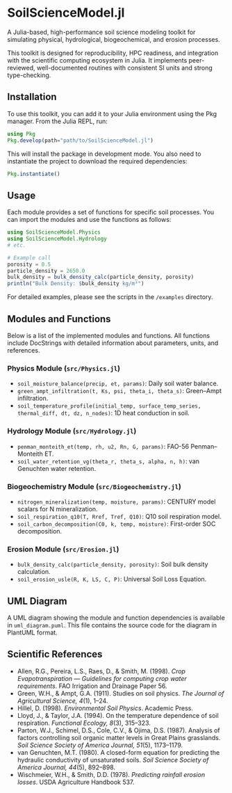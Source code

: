 # SoilScienceModel.jl

A Julia-based, high-performance soil science modeling toolkit for simulating physical, hydrological, biogeochemical, and erosion processes.

This toolkit is designed for reproducibility, HPC readiness, and integration with the scientific computing ecosystem in Julia. It implements peer-reviewed, well-documented routines with consistent SI units and strong type-checking.

## Installation

To use this toolkit, you can add it to your Julia environment using the Pkg manager. From the Julia REPL, run:

```julia
using Pkg
Pkg.develop(path="path/to/SoilScienceModel.jl")
```

This will install the package in development mode. You also need to instantiate the project to download the required dependencies:

```julia
Pkg.instantiate()
```

## Usage

Each module provides a set of functions for specific soil processes. You can import the modules and use the functions as follows:

```julia
using SoilScienceModel.Physics
using SoilScienceModel.Hydrology
# etc.

# Example call
porosity = 0.5
particle_density = 2650.0
bulk_density = bulk_density_calc(particle_density, porosity)
println("Bulk Density: $bulk_density kg/m³")
```

For detailed examples, please see the scripts in the `/examples` directory.

## Modules and Functions

Below is a list of the implemented modules and functions. All functions include DocStrings with detailed information about parameters, units, and references.

### Physics Module (`src/Physics.jl`)
*   `soil_moisture_balance(precip, et, params)`: Daily soil water balance.
*   `green_ampt_infiltration(t, Ks, psi, theta_i, theta_s)`: Green–Ampt infiltration.
*   `soil_temperature_profile(initial_temp, surface_temp_series, thermal_diff, dt, dz, n_nodes)`: 1D heat conduction in soil.

### Hydrology Module (`src/Hydrology.jl`)
*   `penman_monteith_et(temp, rh, u2, Rn, G, params)`: FAO-56 Penman–Monteith ET.
*   `soil_water_retention_vg(theta_r, theta_s, alpha, n, h)`: van Genuchten water retention.

### Biogeochemistry Module (`src/Biogeochemistry.jl`)
*   `nitrogen_mineralization(temp, moisture, params)`: CENTURY model scalars for N mineralization.
*   `soil_respiration_q10(T, Rref, Tref, Q10)`: Q10 soil respiration model.
*   `soil_carbon_decomposition(C0, k, temp, moisture)`: First-order SOC decomposition.

### Erosion Module (`src/Erosion.jl`)
*   `bulk_density_calc(particle_density, porosity)`: Soil bulk density calculation.
*   `soil_erosion_usle(R, K, LS, C, P)`: Universal Soil Loss Equation.

## UML Diagram

A UML diagram showing the module and function dependencies is available in `uml_diagram.puml`. This file contains the source code for the diagram in PlantUML format.

## Scientific References

*   Allen, R.G., Pereira, L.S., Raes, D., & Smith, M. (1998). *Crop Evapotranspiration — Guidelines for computing crop water requirements*. FAO Irrigation and Drainage Paper 56.
*   Green, W.H., & Ampt, G.A. (1911). Studies on soil physics. *The Journal of Agricultural Science, 4*(1), 1–24.
*   Hillel, D. (1998). *Environmental Soil Physics*. Academic Press.
*   Lloyd, J., & Taylor, J.A. (1994). On the temperature dependence of soil respiration. *Functional Ecology, 8*(3), 315–323.
*   Parton, W.J., Schimel, D.S., Cole, C.V., & Ojima, D.S. (1987). Analysis of factors controlling soil organic matter levels in Great Plains grasslands. *Soil Science Society of America Journal, 51*(5), 1173–1179.
*   van Genuchten, M.T. (1980). A closed-form equation for predicting the hydraulic conductivity of unsaturated soils. *Soil Science Society of America Journal, 44*(5), 892–898.
*   Wischmeier, W.H., & Smith, D.D. (1978). *Predicting rainfall erosion losses*. USDA Agriculture Handbook 537.
